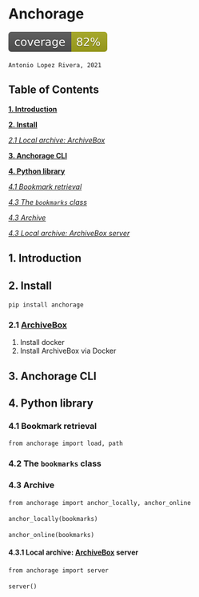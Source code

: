 # Anchorage

![alt text](tests/coverage/coverage.svg ".coverage available in tests/coverage/")



`Antonio Lopez Rivera, 2021`

## Table of Contents

[ **1. Introduction** ](#1-introduction)

[ **2. Install**  ](#2-install)

[ _2.1 Local archive: ArchiveBox_ ](#51-2d-lines)

[ **3. Anchorage CLI**  ](#3-anchorage-cli)

[ **4. Python library**  ](#4-python-library)

[ _4.1 Bookmark retrieval_ ](#41-bookmark-retrieval)

[ _4.3 The `bookmarks` class_ ](#42-the-bookmark-class)

[ _4.3 Archive_ ](#43-archive)

[ _4.3 Local archive: ArchiveBox server_ ](#43-local-archive-archivebox-server)

## 1. Introduction

## 2. Install

    pip install anchorage

### 2.1 [ArchiveBox](https://archivebox.io/)

1. Install docker
2. Install ArchiveBox via Docker

## 3. Anchorage CLI

## 4. Python library

### 4.1 Bookmark retrieval

    from anchorage import load, path
    
### 4.2 The `bookmarks` class

### 4.3 Archive

    from anchorage import anchor_locally, anchor_online
    
    anchor_locally(bookmarks)
    
    anchor_online(bookmarks)

#### 4.3.1 Local archive: [ArchiveBox](https://archivebox.io/) server

    from anchorage import server
    
    server()